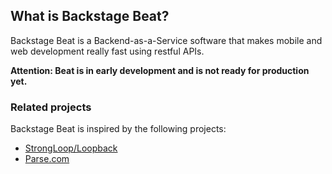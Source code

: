 ## What is Backstage Beat?

Backstage Beat is a Backend-as-a-Service software that makes mobile and web development really fast using restful APIs.

**Attention: Beat is in early development and is not ready for production yet.**

### Related projects

Backstage Beat is inspired by the following projects:

* [StrongLoop/Loopback](https://github.com/strongloop/loopback)
* [Parse.com](http://parse.com/)
